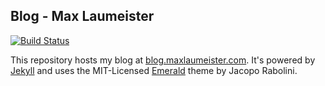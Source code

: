 ## Blog - Max Laumeister

[![Build Status](https://travis-ci.org/MaxLaumeister/bitlisten.svg?branch=gh-pages)](https://travis-ci.org/MaxLaumeister/blog.maxlaumeister.com)

This repository hosts my blog at [blog.maxlaumeister.com](http://blog.maxlaumeister.com/). It's powered by [Jekyll](http://jekyllrb.com/) and uses the MIT-Licensed [Emerald](https://github.com/KingFelix/emerald) theme by Jacopo Rabolini.
